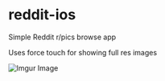# reddit-ios
Simple Reddit r/pics browse app

Uses force touch for showing full res images

![Imgur Image](https://imgur.com/a/en35i)
